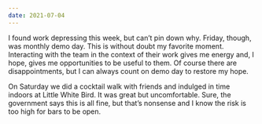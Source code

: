 ```yaml
---
date: 2021-07-04
---
```


I found work depressing this week, but can’t pin down why. Friday, though, was monthly demo day. This is without doubt my favorite moment. Interacting with the team in the context of their work gives me energy and, I hope, gives me opportunities to be useful to them. Of course there are disappointments, but I can always count on demo day to restore my hope.

On Saturday we did a cocktail walk with friends and indulged in time indoors at Little White Bird. It was great but uncomfortable. Sure, the government says this is all fine, but that’s nonsense and I know the risk is too high for bars to be open.
